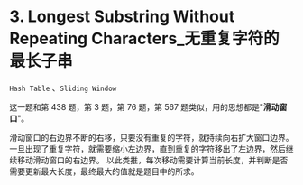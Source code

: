 # 3. Longest Substring Without Repeating Characters_无重复字符的最长子串
`Hash Table` 、`Sliding Window`

这⼀题和第 438 题，第 3 题，第 76 题，第 567 题类似，⽤的思想都是"**滑动窗⼝**"。

滑动窗⼝的右边界不断的右移，只要没有重复的字符，就持续向右扩⼤窗⼝边界。
⼀旦出现了重复字符，就需要缩⼩左边界，直到重复的字符移出了左边界，然后继续移动滑动窗⼝的右边界。
以此类推，每次移动需要计算当前⻓度，并判断是否需要更新最⼤⻓度，最终最⼤的值就是题⽬中的所求。